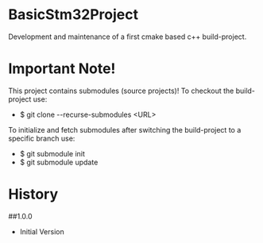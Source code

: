 # BasicStm32Project
Development and maintenance of a first cmake based c++ build-project.

# Important Note!
This project contains submodules (source projects)!
To checkout the build-project use:
  - $ git clone --recurse-submodules \<URL\>

To initialize and fetch submodules after switching the build-project to a specific branch use:
  - $ git submodule init
  - $ git submodule update

# History

##1.0.0
  - Initial Version